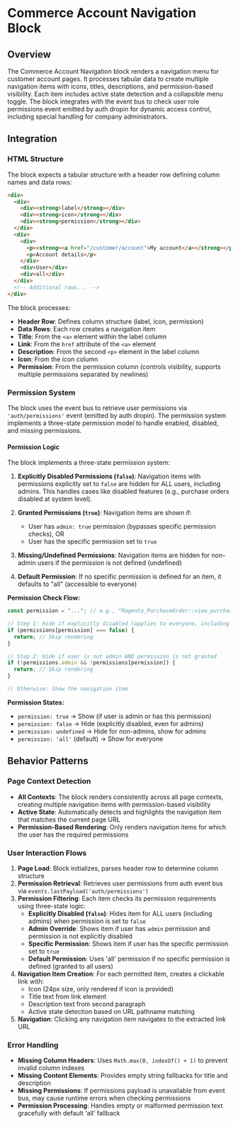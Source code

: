 # Commerce Account Navigation Block

## Overview

The Commerce Account Navigation block renders a navigation menu for customer account pages. It processes tabular data to create multiple navigation items with icons, titles, descriptions, and permission-based visibility. Each item includes active state detection and a collapsible menu toggle. The block integrates with the event bus to check user role permissions event emitted by auth dropin for dynamic access control, including special handling for company administrators.

## Integration

### HTML Structure

The block expects a tabular structure with a header row defining column names and data rows:

```html
<div>
  <div>
    <div><strong>label</strong></div>
    <div><strong>icon</strong></div>
    <div><strong>permission</strong></div>
  </div>
  <div>
    <div>
      <p><strong><a href="/customer/account">My account</a></strong></p>
      <p>Account details</p>
    </div>
    <div>User</div>
    <div>all</div>
  </div>
  <!-- Additional rows... -->
</div>
```

The block processes:
- **Header Row**: Defines column structure (label, icon, permission)
- **Data Rows**: Each row creates a navigation item
- **Title**: From the `<a>` element within the label column
- **Link**: From the `href` attribute of the `<a>` element
- **Description**: From the second `<p>` element in the label column
- **Icon**: From the icon column
- **Permission**: From the permission column (controls visibility, supports multiple permissions separated by newlines)

### Permission System

The block uses the event bus to retrieve user permissions via `'auth/permissions'` event (emitted by auth dropin). The permission system implements a three-state permission model to handle enabled, disabled, and missing permissions.

#### Permission Logic

The block implements a three-state permission system:

1. **Explicitly Disabled Permissions (`false`)**: Navigation items with permissions explicitly set to `false` are hidden for ALL users, including admins. This handles cases like disabled features (e.g., purchase orders disabled at system level).

2. **Granted Permissions (`true`)**: Navigation items are shown if:
   - User has `admin: true` permission (bypasses specific permission checks), OR
   - User has the specific permission set to `true`

3. **Missing/Undefined Permissions**: Navigation items are hidden for non-admin users if the permission is not defined (undefined)

4. **Default Permission**: If no specific permission is defined for an item, it defaults to "all" (accessible to everyone)

**Permission Check Flow:**

```javascript
const permission = "..."; // e.g., "Magento_PurchaseOrder::view_purchase_orders"

// Step 1: Hide if explicitly disabled (applies to everyone, including admins)
if (permissions[permission] === false) {
  return; // Skip rendering
}

// Step 2: Hide if user is not admin AND permission is not granted
if (!permissions.admin && !permissions[permission]) {
  return; // Skip rendering
}

// Otherwise: Show the navigation item
```

**Permission States:**

- `permission: true` → Show (if user is admin or has this permission)
- `permission: false` → Hide (explicitly disabled, even for admins)
- `permission: undefined` → Hide for non-admins, show for admins
- `permission: 'all'` (default) → Show for everyone

<!-- ### URL Parameters

No URL parameters affect this block's behavior. -->

<!-- ### Local Storage

No localStorage keys are used by this block. -->

<!-- ### Events

#### Event Listeners

No event listeners are implemented in this block.

#### Event Emitters

No events are emitted by this block. -->

## Behavior Patterns

### Page Context Detection

- **All Contexts**: The block renders consistently across all page contexts, creating multiple navigation items with permission-based visibility
- **Active State**: Automatically detects and highlights the navigation item that matches the current page URL
- **Permission-Based Rendering**: Only renders navigation items for which the user has the required permissions

### User Interaction Flows

1. **Page Load**: Block initializes, parses header row to determine column structure
2. **Permission Retrieval**: Retrieves user permissions from auth event bus via `events.lastPayload('auth/permissions')`
3. **Permission Filtering**: Each item checks its permission requirements using three-state logic:
   - **Explicitly Disabled (`false`)**: Hides item for ALL users (including admins) when permission is set to `false`
   - **Admin Override**: Shows item if user has `admin` permission and permission is not explicitly disabled
   - **Specific Permission**: Shows item if user has the specific permission set to `true`
   - **Default Permission**: Uses 'all' permission if no specific permission is defined (granted to all users)
4. **Navigation Item Creation**: For each permitted item, creates a clickable link with:
   - Icon (24px size, only rendered if icon is provided)
   - Title text from link element
   - Description text from second paragraph
   - Active state detection based on URL pathname matching
5. **Navigation**: Clicking any navigation item navigates to the extracted link URL

### Error Handling

- **Missing Column Headers**: Uses `Math.max(0, indexOf() + 1)` to prevent invalid column indexes
- **Missing Content Elements**: Provides empty string fallbacks for title and description
- **Missing Permissions**: If permissions payload is unavailable from event bus, may cause runtime errors when checking permissions
- **Permission Processing**: Handles empty or malformed permission text gracefully with default 'all' fallback
